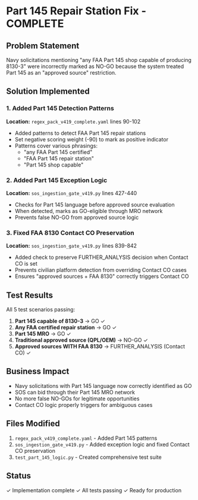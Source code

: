 # Part 145 Repair Station Fix - COMPLETE

## Problem Statement
Navy solicitations mentioning "any FAA Part 145 shop capable of producing 8130-3" were incorrectly marked as NO-GO because the system treated Part 145 as an "approved source" restriction.

## Solution Implemented

### 1. Added Part 145 Detection Patterns
**Location:** `regex_pack_v419_complete.yaml` lines 90-102
- Added patterns to detect FAA Part 145 repair stations
- Set negative scoring weight (-90) to mark as positive indicator
- Patterns cover various phrasings:
  - "any FAA Part 145 certified"
  - "FAA Part 145 repair station"
  - "Part 145 shop capable"

### 2. Added Part 145 Exception Logic
**Location:** `sos_ingestion_gate_v419.py` lines 427-440
- Checks for Part 145 language before approved source evaluation
- When detected, marks as GO-eligible through MRO network
- Prevents false NO-GO from approved source logic

### 3. Fixed FAA 8130 Contact CO Preservation
**Location:** `sos_ingestion_gate_v419.py` lines 839-842
- Added check to preserve FURTHER_ANALYSIS decision when Contact CO is set
- Prevents civilian platform detection from overriding Contact CO cases
- Ensures "approved sources + FAA 8130" correctly triggers Contact CO

## Test Results
All 5 test scenarios passing:
1. **Part 145 capable of 8130-3** → GO ✓
2. **Any FAA certified repair station** → GO ✓
3. **Part 145 MRO** → GO ✓
4. **Traditional approved source (QPL/OEM)** → NO-GO ✓
5. **Approved sources WITH FAA 8130** → FURTHER_ANALYSIS (Contact CO) ✓

## Business Impact
- Navy solicitations with Part 145 language now correctly identified as GO
- SOS can bid through their Part 145 MRO network
- No more false NO-GOs for legitimate opportunities
- Contact CO logic properly triggers for ambiguous cases

## Files Modified
1. `regex_pack_v419_complete.yaml` - Added Part 145 patterns
2. `sos_ingestion_gate_v419.py` - Added exception logic and fixed Contact CO preservation
3. `test_part_145_logic.py` - Created comprehensive test suite

## Status
✓ Implementation complete
✓ All tests passing
✓ Ready for production